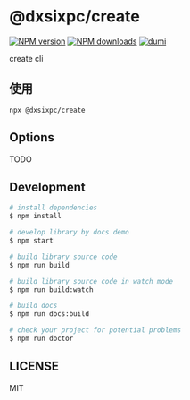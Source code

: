 # @dxsixpc/create

[![NPM version](https://img.shields.io/npm/v/@dxsixpc/create.svg?style=flat)](https://npmjs.org/package/@dxsixpc/create)
[![NPM downloads](http://img.shields.io/npm/dm/@dxsixpc/create.svg?style=flat)](https://npmjs.org/package/@dxsixpc/create)
[![dumi](https://img.shields.io/badge/docs%20by-dumi-blue)](https://github.com/umijs/dumi)

create cli

## 使用

```shell
npx @dxsixpc/create
```

## Options

TODO

## Development

```bash
# install dependencies
$ npm install

# develop library by docs demo
$ npm start

# build library source code
$ npm run build

# build library source code in watch mode
$ npm run build:watch

# build docs
$ npm run docs:build

# check your project for potential problems
$ npm run doctor
```

## LICENSE

MIT
